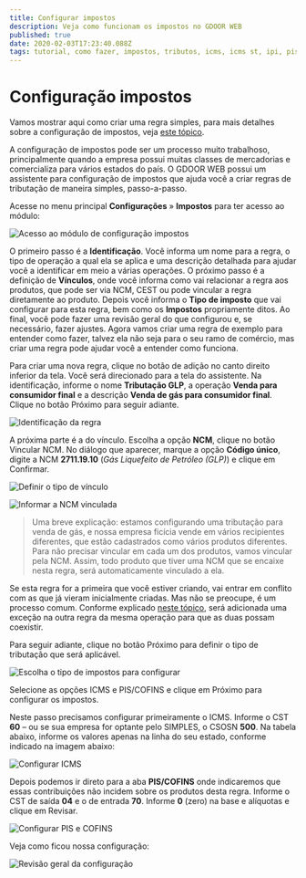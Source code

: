 ```yaml
---
title: Configurar impostos
description: Veja como funcionam os impostos no GDOOR WEB
published: true
date: 2020-02-03T17:23:40.088Z
tags: tutorial, como fazer, impostos, tributos, icms, icms st, ipi, pis, cofins, ncm, cest
---
```


# Configuração impostos

Vamos mostrar aqui como criar uma regra simples, para mais detalhes sobre a configuração de impostos, veja [este tópico](/configuracoes/impostos). 

A configuração de impostos pode ser um processo muito trabalhoso, principalmente quando a empresa possui muitas classes de mercadorias e comercializa para vários estados do país. O GDOOR WEB possui um assistente para configuração de impostos que ajuda você a criar regras de tributação de maneira simples, passo-a-passo.  

Acesse no menu principal **Configurações** &raquo; **Impostos** para ter acesso ao módulo:

![Acesso ao módulo de configuração impostos](/tutoriais/config-impostos/acessar-config-imposto.png)

O primeiro passo é a **Identificação**. Você informa um nome para a regra, o tipo de operação a qual ela se aplica e uma descrição detalhada para ajudar você a identificar em meio a várias operações. O próximo passo é a definição de **Vínculos**, onde você informa como vai relacionar a regra aos produtos, que pode ser via NCM, CEST ou pode vincular a regra diretamente ao produto. Depois você informa o **Tipo de imposto** que vai configurar para esta regra, bem como os **Impostos** propriamente ditos. Ao final, você pode fazer uma revisão geral do que configurou e, se necessário, fazer ajustes. Agora vamos criar uma regra de exemplo para entender como fazer, talvez ela não seja para o seu ramo de comércio, mas criar uma regra pode ajudar você a entender como funciona.

Para criar uma nova regra, clique no botão de adição no canto direito inferior da tela. Você será direcionado para a tela do assistente. Na identificação, informe o nome **Tributação GLP**, a operação **Venda para consumidor final** e a descrição **Venda de gás para consumidor final**. Clique no botão <span class="mat-button mat-accent">Próximo</span> para seguir adiante.

![Identificação da regra](/tutoriais/config-impostos/identificacao.png)

A próxima parte é a do vínculo. Escolha a opção **NCM**, clique no botão <span class=mat-button>Vincular NCM</span>. No diálogo que aparecer, marque a opção **Código único**, digite a NCM **2711.19.10** (*Gás Liquefeito de Petróleo (GLP)*) e clique em <span class=mat-button>Confirmar</span>.

![Definir o tipo de vínculo](/tutoriais/config-impostos/vinculo.png)

![Informar a NCM vinculada](/tutoriais/config-impostos/ncm.png)

> Uma breve explicação: estamos configurando uma tributação para venda de gás, e nossa empresa ficícia vende em vários recipientes diferentes, que estão cadastrados como vários produtos diferentes. Para não precisar vincular em cada um dos produtos, vamos vincular pela NCM. Assim, todo produto que tiver uma NCM que se encaixe nesta regra, será automaticamente vinculado a ela.

Se esta regra for a primeira que você estiver criando, vai entrar em conflito com as que já vieram inicialmente criadas. Mas não se preocupe, é um processo comum. Conforme explicado [neste tópico](/configuracoes/impostos#exce%C3%A7%C3%B5es), será adicionada uma exceção na outra regra da mesma operação para que as duas possam coexistir.

Para seguir adiante, clique no botão <span class="mat-button mat-accent">Próximo</span> para definir o tipo de tributação que será aplicável.

![Escolha o tipo de impostos para configurar](/tutoriais/config-impostos/tipo-de-impostos.png)

Selecione as opções ICMS e PIS/COFINS e clique em <span class="mat-button mat-accent">Próximo</span> para configurar os impostos.

Neste passo precisamos configurar primeiramente o ICMS. Informe o CST **60** – ou se sua empresa for optante pelo SIMPLES, o CSOSN **500**. Na tabela abaixo, informe os valores apenas na linha do seu estado, conforme indicado na imagem abaixo:

![Configurar ICMS](/tutoriais/config-impostos/icms.png)

Depois podemos ir direto para a aba **PIS/COFINS** onde indicaremos que essas contribuições não incidem sobre os produtos desta regra. Informe o CST de saída **04** e o de entrada **70**. Informe **0** (zero) na base e alíquotas e clique em <span class="mat-button mat-accent">Revisar</span>.

![Configurar PIS e COFINS](/tutoriais/config-impostos/pis-cofins.png)

Veja como ficou nossa configuração:

![Revisão geral da configuração](/tutoriais/config-impostos/revisao.png)


